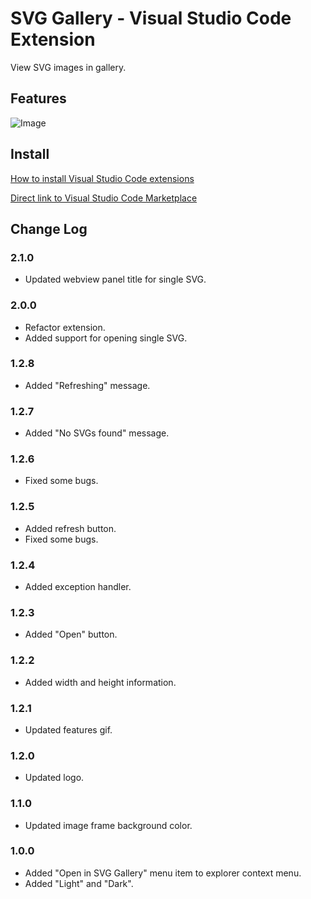 # SVG Gallery - Visual Studio Code Extension

View SVG images in gallery.

## Features

![Image](https://raw.githubusercontent.com/codelab2006/svg-gallery/master/images/features.gif)

## Install

[How to install Visual Studio Code extensions](https://code.visualstudio.com/docs/editor/extension-gallery)

[Direct link to Visual Studio Code Marketplace](https://marketplace.visualstudio.com/items?itemName=developer2006.svg-gallery)

## Change Log

### 2.1.0

- Updated webview panel title for single SVG.

### 2.0.0

- Refactor extension.
- Added support for opening single SVG.

### 1.2.8

- Added "Refreshing" message.

### 1.2.7

- Added "No SVGs found" message.

### 1.2.6

- Fixed some bugs.

### 1.2.5

- Added refresh button.
- Fixed some bugs.

### 1.2.4

- Added exception handler.

### 1.2.3

- Added "Open" button.

### 1.2.2

- Added width and height information.

### 1.2.1

- Updated features gif.

### 1.2.0

- Updated logo.

### 1.1.0

- Updated image frame background color.

### 1.0.0

- Added "Open in SVG Gallery" menu item to explorer context menu.
- Added "Light" and "Dark".
